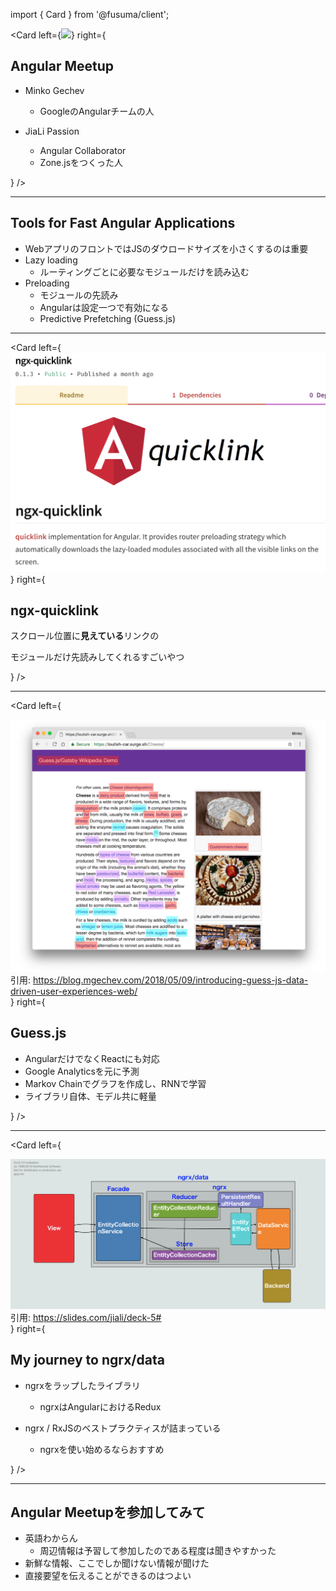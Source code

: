 import { Card } from '@fusuma/client';

<!-- sectionTitle: Angular Meetup feat. Minko Gechev from Angular team -->
<!-- note
Angular Meetup
- Minko Gechev
  - GoogleのAngularチームの人
- JiaLi Passion
  - Angular Collaborator
  - Zone.jsをつくった人

Zone.jsはAngularの非同期処理のユーティリティライブラリ
-->

<Card
  left={<img src="https://pbs.twimg.com/media/EDIa2UOU8AA3S1r?format=jpg&name=large" />}
  right={
    <div>
        <h2>Angular Meetup</h2>
        <ul>
            <li><p>Minko Gechev</p>
                <ul>
                    <li>GoogleのAngularチームの人</li>
                </ul>
            </li>
            <li><p>JiaLi Passion</p>
                <ul>
                    <li>Angular Collaborator</li>
                    <li>Zone.jsをつくった人</li>
                </ul>
            </li>
        </ul>
    </div>
  }
/>

---

<!-- note
- WebアプリケーションのフロントエンドではJSのダウロードサイズを小さくするのは重要
- Lazy loading
  - ルーティングごとに必要なモジュールだけを読み込む
- Preloading
  - モジュールの先読み
  - Angularは設定一つで有効になる
  - Predictive Prefetching (Guess.js)

特に初回読み込み。SEOでも重要。
lazy loading: Angularではアプリをモジュール単位に分割する。URLが切り替わる->必要なモジュールを読み込む
prefetching: バックグラウンドでJSをダウンロードしておく。
Angularは設定一つで有効になる -> 全てが先読みされる
Angularの設定だとページ上のすべてのリンクのモジュールが先読みされる
-->

## Tools for Fast Angular Applications

- WebアプリのフロントではJSのダウロードサイズを小さくするのは重要
- Lazy loading
  - ルーティングごとに必要なモジュールだけを読み込む
- Preloading
  - モジュールの先読み
  - Angularは設定一つで有効になる
  - Predictive Prefetching (Guess.js)

---
<!-- note
スクロール位置に見えているリンクのモジュールだけ先読みしてくれるすごいやつ
-->

<Card
  left={<img src="../assets/ngx-quickling.png" />}
  right={
    <div>
      <h2>ngx-quicklink</h2>
      <p>スクロール位置に<strong>見えている</strong>リンクの</p><p>モジュールだけ先読みしてくれるすごいやつ</p>
    </div>
  }
/>

---
<!-- note
Guess.js
- 現在アルファ版
- AngularだけでなくReactにも対応
- Google Analyticsを元に予測
- Markov Chainでグラフを作成し、RNNで学習
- ライブラリ自体、モデル共に軽量
-->

<Card
  left={
    <div>
      <img src="../assets/guessjs.png" />
      <div><span class="reference">引用: https://blog.mgechev.com/2018/05/09/introducing-guess-js-data-driven-user-experiences-web/</span></div>
    </div>
  }
  right={
    <div>
      <h2>Guess.js</h2>
        <ul>
          <li>AngularだけでなくReactにも対応</li>
          <li>Google Analyticsを元に予測</li>
          <li>Markov Chainでグラフを作成し、RNNで学習</li>
          <li>ライブラリ自体、モデル共に軽量</li>
        </ul>
    </div>
  }
/>

---

<!-- note
My journey to ngrx/data
- ngrxをラップしたライブラリ
  - ngrxはAngularにおけるRedux
- Facadeパターンでngrxを隠蔽
- ソースコードを読むとngrxおよびRxJSのベストプラクティスが詰まっている
  - ngrxを使い始めるならおすすめ

ngrx, ReduxはFlux思想に基づいた状態管理ツール
-->

<Card
  left={
    <div>
      <img src="../assets/ngrx_data.png" />
      <div><span class="reference">引用: https://slides.com/jiali/deck-5#</span></div>
    </div>
  }
  right={
    <div>
      <h2>My journey to ngrx/data</h2>
        <ul>
          <li><p>ngrxをラップしたライブラリ</p>
            <ul>
              <li>ngrxはAngularにおけるRedux</li>
            </ul>
          </li>
          <li><p>ngrx / RxJSのベストプラクティスが詰まっている</p>
            <ul>
              <li>ngrxを使い始めるならおすすめ</li>
            </ul>
          </li>
        </ul>
    </div>
  }
/>

---

<!-- note
- 英語わからん
  - 周辺情報は予習して参加したのである程度は聞きやすかった
- 質疑応答(回答)は通訳あった
- 新鮮な情報、ここでしか聞けない情報が聞けた
- 直接要望を伝えることができるのはつよい

数日前の開発状況や次のバージョンの情報、Angularチーム内のことなど
Angularチームの人数
angular-eslint
-->

## Angular Meetupを参加してみて

- 英語わからん
  - 周辺情報は予習して参加したのである程度は聞きやすかった
- 新鮮な情報、ここでしか聞けない情報が聞けた
- 直接要望を伝えることができるのはつよい

